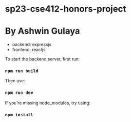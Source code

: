 # sp23-cse412-honors-project
# By Ashwin Gulaya

* backend: expressjs
* frontend: reactjs

To start the backend server, first run:

### `npm run build`

Then use:

### `npm run dev`

If you're missing node_modules, try using:

### `npm install`